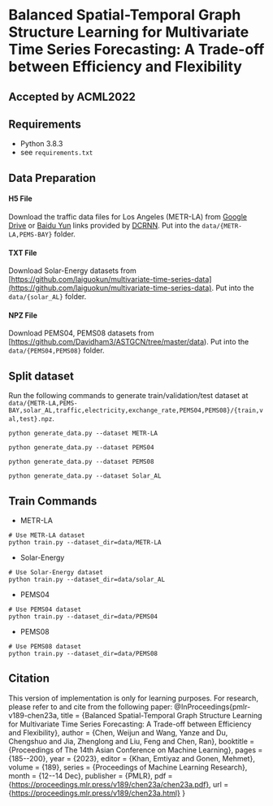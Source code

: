# Balanced Spatial-Temporal Graph Structure Learning for Multivariate Time Series Forecasting: A Trade-off between Efficiency and Flexibility
## Accepted by ACML2022
## Requirements
- Python 3.8.3
- see `requirements.txt`

## Data Preparation

#### H5 File
Download the traffic data files for Los Angeles (METR-LA) from [Google Drive](https://drive.google.com/open?id=10FOTa6HXPqX8Pf5WRoRwcFnW9BrNZEIX) or [Baidu Yun](https://pan.baidu.com/s/14Yy9isAIZYdU__OYEQGa_g) links provided by [DCRNN](https://github.com/liyaguang/DCRNN). Put into the `data/{METR-LA,PEMS-BAY}` folder.

#### TXT File
Download Solar-Energy datasets from [https://github.com/laiguokun/multivariate-time-series-data](https://github.com/laiguokun/multivariate-time-series-data). Put into the `data/{solar_AL}` folder.

#### NPZ File

Download PEMS04, PEMS08 datasets from [https://github.com/Davidham3/ASTGCN/tree/master/data). Put into the `data/{PEMS04,PEMS08}` folder.

## Split dataset

Run the following commands to generate train/validation/test dataset at `data/{METR-LA,PEMS-BAY,solar_AL,traffic,electricity,exchange_rate,PEMS04,PEMS08}/{train,val,test}.npz`.

```
python generate_data.py --dataset METR-LA

python generate_data.py --dataset PEMS04

python generate_data.py --dataset PEMS08

python generate_data.py --dataset Solar_AL
```

## Train Commands

* METR-LA
```
# Use METR-LA dataset
python train.py --dataset_dir=data/METR-LA
```

* Solar-Energy
```
# Use Solar-Energy dataset
python train.py --dataset_dir=data/solar_AL
```
* PEMS04
```
# Use PEMS04 dataset
python train.py --dataset_dir=data/PEMS04
```
* PEMS08
```
# Use PEMS08 dataset
python train.py --dataset_dir=data/PEMS08
```

## Citation
This version of implementation is only for learning purposes. For research, please refer to and cite from the following paper:
@InProceedings{pmlr-v189-chen23a,
  title = 	 {Balanced Spatial-Temporal Graph Structure Learning for Multivariate Time Series Forecasting: A Trade-off between Efficiency and Flexibility},
  author =    {Chen, Weijun and Wang, Yanze and Du, Chengshuo and Jia, Zhenglong and Liu, Feng and Chen, Ran},
  booktitle = {Proceedings of The 14th Asian Conference on Machine Learning},
  pages = 	 {185--200},
  year = 	   {2023},
  editor = 	 {Khan, Emtiyaz and Gonen, Mehmet},
  volume = 	 {189},
  series = 	 {Proceedings of Machine Learning Research},
  month = 	 {12--14 Dec},
  publisher =    {PMLR},
  pdf = 	 {https://proceedings.mlr.press/v189/chen23a/chen23a.pdf},
  url = 	 {https://proceedings.mlr.press/v189/chen23a.html}
}
